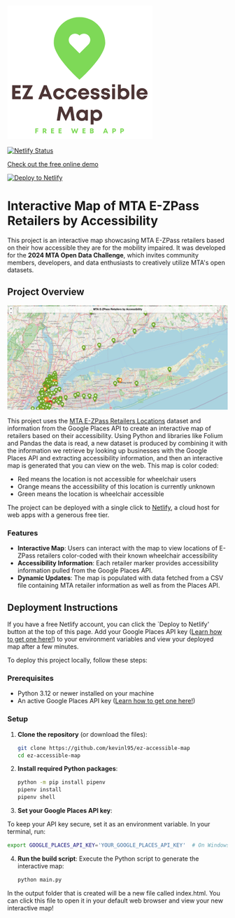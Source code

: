 ![EZ Accessible Map - Free Web App logo](./logo.png)

[![Netlify Status](https://api.netlify.com/api/v1/badges/792636fc-1bba-4aed-af6c-5f2363417cba/deploy-status)](https://app.netlify.com/sites/ezpassaccessiblemap/deploys)

[Check out the free online demo](https://ezpassaccessiblemap.netlify.app/)

[![Deploy to Netlify](https://www.netlify.com/img/deploy/button.svg)](https://app.netlify.com/start/deploy?repository=https://github.com/kevinl95/ez-accessible-map)

# Interactive Map of MTA E-ZPass Retailers by Accessibility

This project is an interactive map showcasing MTA E-ZPass retailers based on their how accessible they are for the mobility impaired. It was developed for the **2024 MTA Open Data Challenge**, which invites community members, developers, and data enthusiasts to creatively utilize MTA's open datasets.

## Project Overview

![Screenshot of a map showing E-ZPass Retailers](./screenshot.png)

This project uses the [MTA E-ZPass Retailers Locations](https://data.ny.gov/Transportation/MTA-E-ZPass-Retailers-Locations/y59h-w6v4) dataset and information from the Google Places API to create an interactive map of retailers based on their accessibility. Using Python and libraries like Folium and Pandas the data is read, a new dataset is produced by combining it with the information we retrieve by looking up businesses with the Google Places API and extracting accessibility information, and then an interactive map is generated that you can view on the web. This map is color coded:

- Red means the location is not accessible for wheelchair users
- Orange means the accessibility of this location is currently unknown
- Green means the location is wheelchair accessible

The project can be deployed with a single click to [Netlify](https://www.netlify.com/), a cloud host for web apps with a generous free tier.

### Features

- **Interactive Map**: Users can interact with the map to view locations of E-ZPass retailers color-coded with their known wheelchair accessibility
- **Accessibility Information**: Each retailer marker provides accessibility information pulled from the Google Places API.
- **Dynamic Updates**: The map is populated with data fetched from a CSV file containing MTA retailer information as well as from the Places API.

## Deployment Instructions

If you have a free Netlify account, you can click the `Deploy to Netlify' button at the top of this page. Add your Google Places API key ([Learn how to get one here!](https://developers.google.com/maps/documentation/places/web-service/overview)) to your environment variables and view your deployed map after a few minutes.

To deploy this project locally, follow these steps:

### Prerequisites

- Python 3.12 or newer installed on your machine
- An active Google Places API key ([Learn how to get one here!](https://developers.google.com/maps/documentation/places/web-service/overview))

### Setup

1. **Clone the repository** (or download the files):

   ```bash
   git clone https://github.com/kevinl95/ez-accessible-map
   cd ez-accessible-map
   ```

2. **Install required Python packages**:

   ```bash
   python -m pip install pipenv
   pipenv install
   pipenv shell
   ```

3. **Set your Google Places API key**:

To keep your API key secure, set it as an environment variable. In your terminal, run:

   ```bash
   export GOOGLE_PLACES_API_KEY='YOUR_GOOGLE_PLACES_API_KEY'  # On Windows use `set GOOGLE_PLACES_API_KEY=YOUR_GOOGLE_PLACES_API_KEY`
   ```

4. **Run the build script**:
Execute the Python script to generate the interactive map:

   ```bash
   python main.py
   ```

In the output folder that is created will be a new file called index.html. You can click this file to open it in your default web browser and view your new interactive map!
